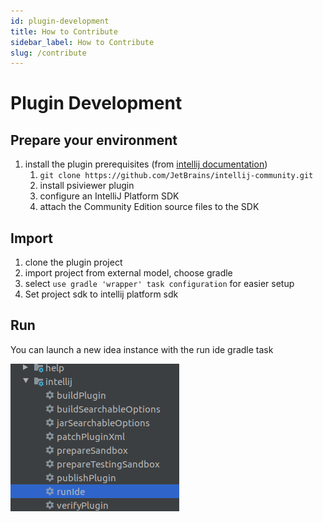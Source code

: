 ```yaml
---
id: plugin-development
title: How to Contribute
sidebar_label: How to Contribute
slug: /contribute
---
```


# Plugin Development

## Prepare your environment

1. install the plugin prerequisites (from [intellij documentation](http://www.jetbrains.org/intellij/sdk/docs/tutorials/custom_language_support/prerequisites.html))
   1. `git clone https://github.com/JetBrains/intellij-community.git`
   1. install psiviewer plugin
   1. configure an IntelliJ Platform SDK
   1. attach the Community Edition source files to the SDK

## Import

1. clone the plugin project
1. import project from external model, choose gradle
1. select ```use gradle 'wrapper' task configuration``` for easier setup
1. Set project sdk to intellij platform sdk

## Run

You can launch a new idea instance with the run ide gradle task

![](../static/img/run_ide.png)
